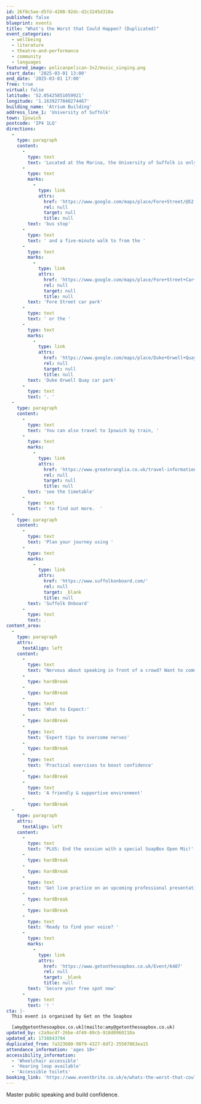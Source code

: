 ```yaml
---
id: 26f0c5ae-d5fd-4208-92dc-d2c3245d318a
published: false
blueprint: events
title: "What's the Worst that Could Happen? (Duplicated)"
event_categories:
  - wellbeing
  - literature
  - theatre-and-performance
  - community
  - languages
featured_image: pelicanpelican-3x2/music_singing.png
start_date: '2025-03-01 13:00'
end_date: '2025-03-01 17:00'
free: true
virtual: false
latitude: '52.05425851059921'
longitude: '1.1639277040274467'
building_name: 'Atrium Building'
address_line_1: 'University of Suffolk'
town: Ipswich
postcode: 'IP4 1LQ'
directions:
  -
    type: paragraph
    content:
      -
        type: text
        text: 'Located at the Marina, the University of Suffolk is only a two-minute walk from a '
      -
        type: text
        marks:
          -
            type: link
            attrs:
              href: 'https://www.google.com/maps/place/Fore+Street/@52.0525463,1.1631282,17.26z/data=!4m22!1m16!4m15!1m6!1m2!1s0x47d99f811ee436fd:0x38bf70984c41dc38!2sUniversity+of+Suffolk,+Neptune+Quay,+Ipswich!2m2!1d1.1628862!2d52.0522943!1m6!1m2!1s0x47d9a02a0df00509:0x450b0c20c585159a!2sFore+Street+Car+Park!2m2!1d1.1609043!2d52.0539588!3e2!3m4!1s0x47d99f80b12768d3:0x669889d8fae8303d!8m2!3d52.053398!4d1.162684'
              rel: null
              target: null
              title: null
        text: 'bus stop'
      -
        type: text
        text: ' and a five-minute walk to from the '
      -
        type: text
        marks:
          -
            type: link
            attrs:
              href: 'https://www.google.com/maps/place/Fore+Street+Car+Park/@52.0538104,1.1612722,18.46z/data=!4m12!1m6!3m5!1s0x47d99f871a4b3a97:0x39cb00398149fbd3!2sDuke+Orwell+Quay+car+park!8m2!3d52.0509309!4d1.1641632!3m4!1s0x47d9a02a0df00509:0x450b0c20c585159a!8m2!3d52.0539588!4d1.1609043'
              rel: null
              target: null
              title: null
        text: 'Fore Street car park'
      -
        type: text
        text: ' or the '
      -
        type: text
        marks:
          -
            type: link
            attrs:
              href: 'https://www.google.com/maps/place/Duke+Orwell+Quay+car+park/@52.0509309,1.162127,17z/data=!3m1!4b1!4m5!3m4!1s0x47d99f871a4b3a97:0x39cb00398149fbd3!8m2!3d52.0509309!4d1.1641632'
              rel: null
              target: null
              title: null
        text: 'Duke Orwell Quay car park'
      -
        type: text
        text: '. '
  -
    type: paragraph
    content:
      -
        type: text
        text: 'You can also travel to Ipswich by train, '
      -
        type: text
        marks:
          -
            type: link
            attrs:
              href: 'https://www.greateranglia.co.uk/travel-information/station-information/ips'
              rel: null
              target: null
              title: null
        text: 'see the timetable'
      -
        type: text
        text: ' to find out more.  '
  -
    type: paragraph
    content:
      -
        type: text
        text: 'Plan your journey using '
      -
        type: text
        marks:
          -
            type: link
            attrs:
              href: 'https://www.suffolkonboard.com/'
              rel: null
              target: _blank
              title: null
        text: 'Suffolk Onboard'
      -
        type: text
        text: .
content_area:
  -
    type: paragraph
    attrs:
      textAlign: left
    content:
      -
        type: text
        text: "Nervous about speaking in front of a crowd? Want to command the room with confidence? We've got you covered! Join Amy from SoapBox Spoken Word CIC for a dynamic half-day workshop designed to help you conquer stage fright and own your voice."
      -
        type: hardBreak
      -
        type: hardBreak
      -
        type: text
        text: 'What to Expect:'
      -
        type: hardBreak
      -
        type: text
        text: 'Expert tips to overcome nerves'
      -
        type: hardBreak
      -
        type: text
        text: 'Practical exercises to boost confidence'
      -
        type: hardBreak
      -
        type: text
        text: 'A friendly & supportive environment'
      -
        type: hardBreak
  -
    type: paragraph
    attrs:
      textAlign: left
    content:
      -
        type: text
        text: 'PLUS: End the session with a special SoapBox Open Mic!'
      -
        type: hardBreak
      -
        type: hardBreak
      -
        type: text
        text: 'Get live practice on an upcoming professional presentation or pitch, share a poem, lyrics, or simply something you are passionate about in your own words—5 minutes to own that stage and slay your learnings, all voices welcome!'
      -
        type: hardBreak
      -
        type: hardBreak
      -
        type: text
        text: 'Ready to find your voice? '
      -
        type: text
        marks:
          -
            type: link
            attrs:
              href: 'https://www.getonthesoapbox.co.uk/Event/6487'
              rel: null
              target: _blank
              title: null
        text: 'Secure your free spot now'
      -
        type: text
        text: '! '
cta: |-
  This event is organised by Get on the Soapbox

  [amy@getonthesoapbox.co.uk](mailto:amy@getonthesoapbox.co.uk)
updated_by: c2a9acd7-26be-4f49-89cb-918d0960210a
updated_at: 1738843794
duplicated_from: 7a323680-9079-4327-8df2-35507863ea15
attendance_information: 'ages 18+'
accessibility_information:
  - 'Wheelchair accessible'
  - 'Hearing loop available'
  - 'Accessible toilets'
booking_link: 'https://www.eventbrite.co.uk/e/whats-the-worst-that-could-happen-building-confidence-in-public-speaking-tickets-1049491676857'
---
```

Master public speaking and build confidence.